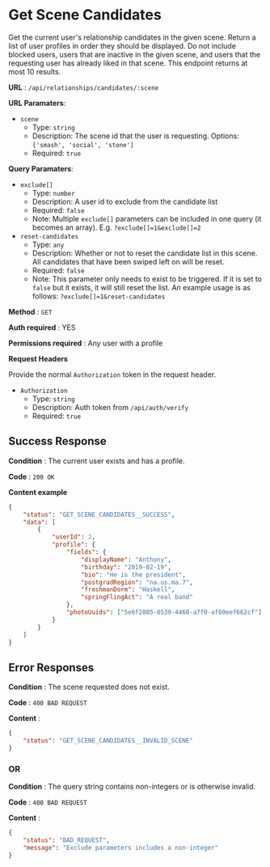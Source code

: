 # Get Scene Candidates

Get the current user's relationship candidates in the given scene. Return a list
of user profiles in order they should be displayed. Do not include blocked
users, users that are inactive in the given scene, and users that the requesting
user has already liked in that scene. This endpoint returns at most 10 results.

**URL** : `/api/relationships/candidates/:scene`

**URL Paramaters**:
* `scene`
  * Type: `string`
  * Description: The scene id that the user is requesting. Options: `['smash', 'social', 'stone']`
  * Required: `true`

**Query Paramaters**:
* `exclude[]`
  * Type: `number`
  * Description: A user id to exclude from the candidate list
  * Required: `false`
  * Note: Multiple `exclude[]` parameters can be included in one query (it becomes an array). E.g. `?exclude[]=1&exclude[]=2`
* `reset-candidates`
  * Type: `any`
  * Description: Whether or not to reset the candidate list in this scene. All candidates that have been swiped left on will be reset.
  * Required: `false`
  * Note: This parameter only needs to exist to be triggered. If it is set to `false` but it exists, it will still reset the list. An example usage is as follows: `?exclude[]=1&reset-candidates`

**Method** : `GET`

**Auth required** : YES

**Permissions required** : Any user with a profile

**Request Headers**

Provide the normal `Authorization` token in the request header.

* `Authorization`
  * Type: `string`
  * Description: Auth token from `/api/auth/verify`
  * Required: `true`

## Success Response

**Condition** : The current user exists and has a profile.

**Code** : `200 OK`

**Content example**

```json
{
    "status": "GET_SCENE_CANDIDATES__SUCCESS",
    "data": [
        {
            "userId": 2,
            "profile": {
                "fields": {
                    "displayName": "Anthony",
                    "birthday": "2019-02-19",
                    "bio": "He is the president",
                    "postgradRegion": "na.us.ma.7",
                    "freshmanDorm": "Haskell",
                    "springFlingAct": "A real band"
                },
                "photoUuids": ["5e6f2885-8539-4460-a7f0-af80eef662cf"]
            }
        }
    ]
}
```

## Error Responses

**Condition** : The scene requested does not exist.

**Code** : `400 BAD REQUEST`

**Content** :
```json
{
    "status": "GET_SCENE_CANDIDATES__INVALID_SCENE"
}
```

### OR

**Condition** : The query string contains non-integers or is otherwise invalid.

**Code** : `400 BAD REQUEST`

**Content** :
```json
{
    "status": "BAD_REQUEST",
    "message": "Exclude parameters includes a non-integer"
}
```
